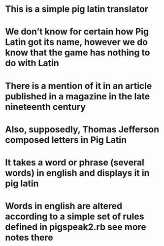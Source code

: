 # This is a simple pig latin translator 

# We don’t know for certain how Pig Latin got its name, however we do know that the game has nothing to do with Latin

# There is a mention of it in an article published in a magazine in the late nineteenth century

# Also, supposedly, Thomas Jefferson composed letters in Pig Latin

# It takes a word or phrase (several words) in english and displays it in pig latin 

# Words in english are altered according to a simple set of rules defined in pigspeak2.rb see more notes there

